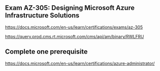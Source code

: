 Exam AZ-305: Designing Microsoft Azure Infrastructure Solutions
---------------

https://docs.microsoft.com/en-us/learn/certifications/exams/az-305

https://query.prod.cms.rt.microsoft.com/cms/api/am/binary/RWLFRU

Complete one prerequisite
-------------------------
https://docs.microsoft.com/en-us/learn/certifications/azure-administrator/

